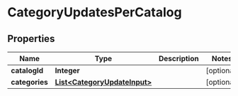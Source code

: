 

# CategoryUpdatesPerCatalog


## Properties

Name | Type | Description | Notes
------------ | ------------- | ------------- | -------------
**catalogId** | **Integer** |  |  [optional]
**categories** | [**List&lt;CategoryUpdateInput&gt;**](CategoryUpdateInput.md) |  |  [optional]



